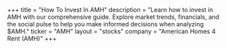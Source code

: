 +++
title = "How To Invest In AMH"
description = "Learn how to invest in AMH with our comprehensive guide. Explore market trends, financials, and the social pulse to help you make informed decisions when analyzing $AMH."
ticker = "AMH"
layout = "stocks"
company = "American Homes 4 Rent (AMH)"
+++


